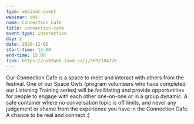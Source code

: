 ```yaml
---
type: webinar-event
webinar: obt
name: Connection Cafe
title: connection-cafe
event-type: interactive
day: 2
date: 2020-12-05
start-time: 14:00
end-time: 15:00
link: https://us02web.zoom.us/j/5097184720
---
```


Our Connection Cafe is a space to meet and interact with others from the festival. One of our Space Owls (program volunteers who have completed our Listening Training series) will be facilitating and provide opportunities for people to engage with each other one-on-one or in a group dynamic. A safe container where no conversation topic is off limits, and never any judgement or shame from the experience you have in the Connection Cafe. A chance to be real and connect :)